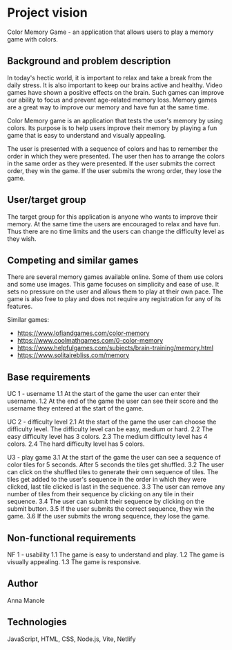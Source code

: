 # Project vision

Color Memory Game - an application that allows users to play a memory game with colors.

## Background and problem description

In today's hectic world, it is important to relax and take a break from the daily stress. It is also important to keep our brains active and healthy. Video games have shown a positive effects on the brain. Such games can improve our ability to focus and prevent age-related memory loss. Memory games are a great way to improve our memory and have fun at the same time.

Color Memory game is an application that tests the user's memory by using colors. Its purpose is to help users improve their memory by playing a fun game that is easy to understand and visually appealing.

The user is presented with a sequence of colors and has to remember the order in which they were presented. The user then has to arrange the colors in the same order as they were presented. If the user submits the correct order, they win the game. If the user submits the wrong order, they lose the game.

## User/target group

The target group for this application is anyone who wants to improve their memory. At the same time the users are encouraged to relax and have fun. Thus there are no time limits and the users can change the difficulty level as they wish.

## Competing and similar games 
There are several memory games available online. Some of them use colors and some use images. This game focuses on simplicity and ease of use. It sets no pressure on the user and allows them to play at their own pace. The game is also free to play and does not require any registration for any of its features.

Similar games:
- https://www.lofiandgames.com/color-memory 
- https://www.coolmathgames.com/0-color-memory
- https://www.helpfulgames.com/subjects/brain-training/memory.html
- https://www.solitairebliss.com/memory

## Base requirements

UC 1 - username
1.1 At the start of the game the user can enter their username.
1.2 At the end of the game the user can see their score and the username they entered at the start of the game.

UC 2 - difficulty level
2.1 At the start of the game the user can choose the difficulty level. The difficulty level can be easy, medium or hard.
2.2 The easy difficulty level has 3 colors.
2.3 The medium difficulty level has 4 colors.
2.4 The hard difficulty level has 5 colors.

U3 - play game
3.1 At the start of the game the user can see a sequence of color tiles for 5 seconds. After 5 seconds the tiles get shuffled.
3.2 The user can click on the shuffled tiles to generate their own sequence of tiles. The tiles get added to the user's sequence in the order in which they were clicked, last tile clicked is last in the sequence.
3.3 The user can remove any number of tiles from their sequence by clicking on any tile in their sequence.
3.4 The user can submit their sequence by clicking on the submit button.
3.5 If the user submits the correct sequence, they win the game.
3.6 If the user submits the wrong sequence, they lose the game.

## Non-functional requirements

NF 1 - usability
1.1 The game is easy to understand and play.
1.2 The game is visually appealing.
1.3 The game is responsive.

## Author
Anna Manole

## Technologies
JavaScript, HTML, CSS, Node.js, Vite, Netlify
